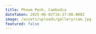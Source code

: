 ```yaml
---
title: Phnom Penh, Cambodia
dateTaken: 2025-06-02T16:37:00.000Z
image: /assets/uploads/gallery/cam.jpg
featured: false
---
```

